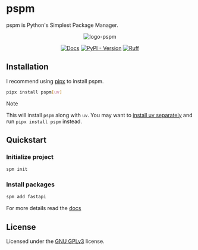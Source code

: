 # pspm

pspm is Python's Simplest Package Manager.

<div align="center">

![logo-pspm](https://i.imgur.com/1K0qcRW.png)

[![Docs](https://img.shields.io/badge/docs-mkdocs-blue?style=for-the-badge)](https://pspm.jahn16.com/)
[![PyPI - Version](https://img.shields.io/pypi/v/pspm?logo=python&style=for-the-badge)](https://pypi.org/project/pspm/)
[![Ruff](https://img.shields.io/endpoint?url=https://raw.githubusercontent.com/astral-sh/ruff/main/assets/badge/v2.json&style=for-the-badge)](https://github.com/astral-sh/ruff)
</div>

## Installation

I recommend using [pipx](https://pipx.pypa.io/stable/) to install pspm.

```bash
pipx install pspm[uv]
```

> [!NOTE]
> This will install `pspm` along with `uv`. You may want to [install uv separately](https://docs.astral.sh/uv/getting-started/installation/) and run `pipx install pspm` instead.


## Quickstart

### Initialize project

```bash
spm init
```

### Install packages

```bash
spm add fastapi
```

For more details read the [docs](https://pspm.jahn16.com/)

## License

Licensed under the [GNU GPLv3](LICENSE) license.
